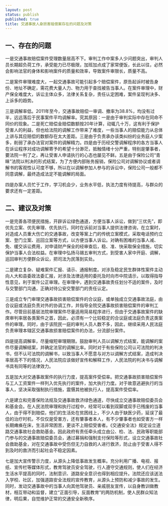 ```yaml
---
layout: post
status: publish
published: true
title: 交通事故人身损害赔偿案存在的问题及对策
---
```


一、存在的问题
--------------

一是交通事故赔偿案件受理数量居高不下。审判工作中案多人少问题突出，审判人员长期超负荷工作，承受能力已尽极限，加班加点成了家常便饭，长此以往，必然会影响法官的身体和影响案件的质量和效率，导致案件审限长，质量不高。

二是案件审理难度大，一起交通事故可能引起多个赔偿案件，原告起诉时被告身份、地址不确定，需花费大量人力、物力用于查找被告当事人。在案件审理中，财产保全难度大，诉讼主体众多，法律关系复杂，责任认定困难，案件呈现判决多、上诉多的趋势。

三是调解率低。2011年至今，交通事故赔偿一审调、撤率为38.8%，均没有过半，远远落后于民事案件平均调解率。究其原因：一是由于审判实际中存在同命不同价的现象。二是死亡赔偿金赔偿数额按20年计算，动辄几十万，这有利于保护受害人的利益，但也给法院的调解工作带来了难度，一些当事人的赔偿能力从总体上讲与其应赔偿的数额存在太大差距。三是由于负责承办该类纠纷的业务庭人少案多，削弱了承办法官对案件的调解精力。四是由于历经交警调解程序的各方当事人在诉讼程序对成功调解寄予的希望十分渺茫，抵触情绪十分严重，特别是肇事者，要法院一判了之，再让受害人申请执行的心态也屡见不鲜。五是由于保险公司“青睐”法院以判决的形式结案，为了方便内部账务报销，保险公司对调解协议或者调解书的客观性认可度不够，所以在以调解参加人参与的诉讼中，保险公司一般都不同意调解，最终造成法定不能调解的局面。

四是办案人员忙于工作，学习机会少，业务水平低，执法力度有待提高，与群众的要求还有一定差距。

二、建议及对策
--------------

一是完善各项便民措施，开辟诉讼绿色通道，方便当事人诉讼，做到“三优先”，即优先立案、优先审理、优先执行。同时在诉前对当事人提供法律咨询，在立案时，对造成人员重大伤亡的交通事故，改变等案上门的传统立案模式，采取电话预约立案、登门立案、巡回立案等方式，以方便当事人诉讼。对确有困难的当事人减、免、缓交诉讼费用，对申请财产保全的经审查后，稳、准、快采取保全措施，切实保护当事人合法权益。在审理中弘扬马锡五审判方式，到受害人家中开庭、调解，巡回审判方便群众诉讼，把司法为民落到实处。

二是建立复杂、疑难案件汇报、请示、通报制度。对涉及稳定民生群体性案件主动向人大和县委政法委汇报，对涉及法律适用的委托及时向市中院请示，以取得指导性意见，利于案件公正审理。在审理中，遇到交通事故责任划分不适的案件，及时与交警部门沟通，正确对待公安交警部门的责任认定。

三是成立专门审理交通事故损害赔偿案件的合议庭，或单独成立交通事故法庭，由合议庭或法庭负责对外的协调工作，并指导全院交通事故损害赔偿案件的审判工作。尽管目前基层法院审理案件尽量适用简易程序进行，但由于交通事故案件的缺席审判率居各类案件之首，因此，必须有一个比较稳定的合议庭或法庭负责这类案件的审理。同时，由于该院民一庭的审判人员人数不多，因此，继续采用人民法庭负责审理本辖区交通事故损害赔偿案件的办法，分流部分案件。

四是提高调解率，尽量缩短审理期限。鼓励审判人员以调解方式结案，能调解的案件尽量调解结案，并确定法官的调解比率。同时对于有些保险公司认可法院的判决书，但不认可法院的调解书，以致当事人不愿意与对方以调解方式结案，造成判决率居高不下的情况，人民法院应该做好宣传和解释工作，人民法院的判决书与调解书具有同等的法律效力。

五是加大对交通事故案件的执行力度，提高案件受偿率。把交通事故损害赔偿案件与工人工资案件一样列入优先执行的案件，加大执行力度。对于故意逃避执行的当事人，坚决采取强制执行措施，震慑其他被执行人，提高案件受偿率。

六是建立和完善保险法规及交通事故救济绿色通道，尽快成立交通事故赔偿委员会和基金会。在人民法院审理和执行过程中，经常可以看到双脚或双手已残废的当事人，由于得不到赔偿，他们的生活处在贫困线上，不少人由于缺医少药，延误了最佳的治疗时机，不仅仅是受害方，还有肇事者本人，有不少肇事者也如受害方一样长期瘫痪在床，生活非常困苦，更谈不上赔偿受害者。《交通安全法》规定设立道路交通事故社会救助基金。因此政府有责任牵头成立由公、检、法、民政等职能部门参与的交通事故赔偿委员会，通过募捐和强制支付保险等形式，设立交通事故社会救助基金，对在交通事故中受伤但无力自救的人进行救济，防止由于受害人得不到及时的救济而引起社会不稳定因素。

七是加大宣传警示力度，从源头上降低事故发生概率。充分利用广播、电视、报纸、宣传栏等媒体形式，教育驾驶员安全驾驶，行人遵守交通规则，使人们在经济生活水平提高的同时，法制意识、道路安全意识也得到相应提升。法院还应该送法入学校、社区，加强道路安全法规的宣传教育，从源头上预防和减少事故的发生。同时，发动交通事故中的当事人向其他驾驶员、亲戚朋友宣传，以自身教训做教材，相互带动和监督，建立“正面引导，反面教育”的两防机制，使人民群众知法律，明后果，自觉维护正常的交通安全新秩序。
